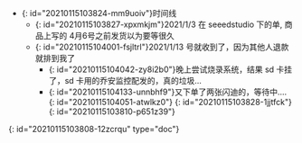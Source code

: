 - {: id="20210115103824-mm9uoiv"}时间线
  - {: id="20210115103827-xpxmkjm"}2021/1/3 在 seeedstudio 下的单, 商品上写的 4月6号之前发货以为要等很久
  - {: id="20210115104001-fsjltrl"}2021/1/13 号就收到了，因为其他人退款就排到我了
    - {: id="20210115104042-zy8i2b0"}晚上尝试烧录系统，结果 sd 卡挂了，sd 卡用的乔安监控配发的，真的垃圾...
    - {: id="20210115104133-unnbhf9"}又下单了两张闪迪的，等待中....
    {: id="20210115104051-atwlkz0"}
  {: id="20210115103828-1jjtfck"}
{: id="20210115103810-p651z39"}


{: id="20210115103808-12zcrqu" type="doc"}
